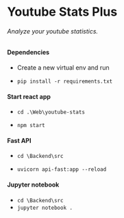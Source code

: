 # Youtube Stats Plus
###### Analyze your youtube statistics.

#### Dependencies
- Create a new virtual env and run

- `pip install -r requirements.txt`

#### Start react app
- `cd .\Web\youtube-stats`

- `npm start`
  
#### Fast API
- `cd \Backend\src`

- `uvicorn api-fast:app --reload`


#### Jupyter notebook
- `cd \Backend\src`
- `jupyter notebook .`
